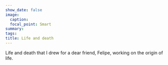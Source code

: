 ```yaml
---
show_date: false
image:
  caption: 
  focal_point: Smart
summary: 
tags:
title: Life and death  
---
```


Life and death that I drew for a dear friend, Felipe, working on the origin of life.  

